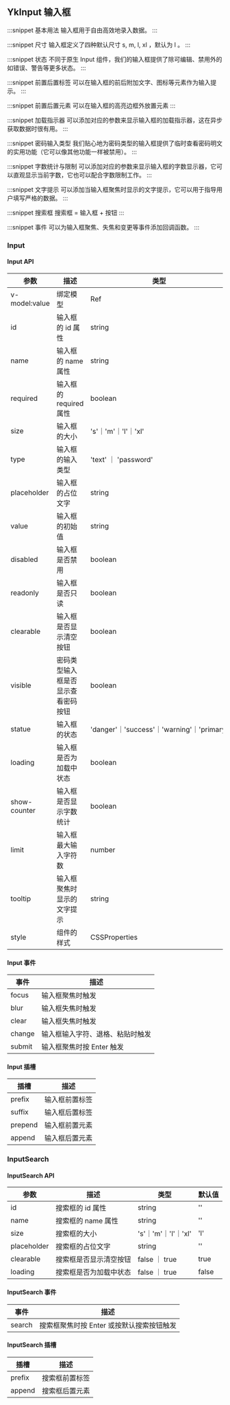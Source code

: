## YkInput 输入框

:::snippet
基本用法
输入框用于自由高效地录入数据。
<InputPrimary/>
:::

:::snippet
尺寸
输入框定义了四种默认尺寸 s, m, l, xl ，默认为 l 。
<InputSize/>
:::

:::snippet
状态
不同于原生 Input 组件，我们的输入框提供了除可编辑、禁用外的如错误、警告等更多状态。
<InputStatus/>
:::

:::snippet
前置后置标签
可以在输入框的前后附加文字、图标等元素作为输入提示。
<InputDeco/>
:::

:::snippet
前置后置元素
可以在输入框的高亮边框外放置元素
<InputAmbient/>
:::

:::snippet
加载指示器
可以添加对应的参数来显示输入框的加载指示器，这在异步获取数据时很有用。
<InputLoading/>
:::

:::snippet
密码输入类型
我们贴心地为密码类型的输入框提供了临时查看密码明文的实用功能（它可以像其他功能一样被禁用）。
<InputTypes/>
:::

:::snippet
字数统计与限制
可以添加对应的参数来显示输入框的字数显示器，它可以直观显示当前字数，它也可以配合字数限制工作。
<InputCounterLimit/>
:::

:::snippet
文字提示
可以添加当输入框聚焦时显示的文字提示，它可以用于指导用户填写严格的数据。
<InputTooltip/>
:::

:::snippet
搜索框
搜索框 = 输入框 + 按钮
<InputSearch/>
:::

:::snippet
事件
可以为输入框聚焦、失焦和变更等事件添加回调函数。
<InputEvent/>
:::

### Input

#### Input API

| 参数          | 描述                               | 类型                                      | 默认值    |
| ------------- | ---------------------------------- | ----------------------------------------- | --------- |
| v-model:value | 绑定模型                           | Ref                                       | ''        |
| id            | 输入框的 id 属性                   | string                                    | ''        |
| name          | 输入框的 name 属性                 | string                                    | ''        |
| required      | 输入框的 required 属性             | boolean                                   | false     |
| size          | 输入框的大小                       | 's'｜'m'｜'l'｜'xl'                       | 'l'       |
| type          | 输入框的输入类型                   | 'text' ｜ 'password'                      | 'text'    |
| placeholder   | 输入框的占位文字                   | string                                    | ''        |
| value         | 输入框的初始值                     | string                                    | ''        |
| disabled      | 输入框是否禁用                     | boolean                                   | false     |
| readonly      | 输入框是否只读                     | boolean                                   | false     |
| clearable     | 输入框是否显示清空按钮             | boolean                                   | false     |
| visible       | 密码类型输入框是否显示查看密码按钮 | boolean                                   | true      |
| statue        | 输入框的状态                       | 'danger'｜'success'｜'warning'｜'primary' | 'primary' |
| loading       | 输入框是否为加载中状态             | boolean                                   | false     |
| show-counter  | 输入框是否显示字数统计             | boolean                                   | false     |
| limit         | 输入框最大输入字符数               | number                                    | -1        |
| tooltip       | 输入框聚焦时显示的文字提示         | string                                    | ''        |
| style         | 组件的样式                         | CSSProperties                             | undefined |

#### Input 事件

| 事件   | 描述                             |
| ------ | -------------------------------- |
| focus  | 输入框聚焦时触发                 |
| blur   | 输入框失焦时触发                 |
| clear  | 输入框失焦时触发                 |
| change | 输入框输入字符、退格、粘贴时触发 |
| submit | 输入框聚焦时按 Enter 触发        |

#### Input 插槽

| 插槽    | 描述           |
| ------- | -------------- |
| prefix  | 输入框前置标签 |
| suffix  | 输入框后置标签 |
| prepend | 输入框前置元素 |
| append  | 输入框后置元素 |

### InputSearch

#### InputSearch API

| 参数        | 描述                   | 类型                | 默认值 |
| ----------- | ---------------------- | ------------------- | ------ |
| id          | 搜索框的 id 属性       | string              | ''     |
| name        | 搜索框的 name 属性     | string              | ''     |
| size        | 搜索框的大小           | 's'｜'m'｜'l'｜'xl' | 'l'    |
| placeholder | 搜索框的占位文字       | string              | ''     |
| clearable   | 搜索框是否显示清空按钮 | false ｜ true       | true   |
| loading     | 搜索框是否为加载中状态 | false ｜ true       | false  |

#### InputSearch 事件

| 事件   | 描述                                      |
| ------ | ----------------------------------------- |
| search | 搜索框聚焦时按 Enter 或按默认搜索按钮触发 |

#### InputSearch 插槽

| 插槽   | 描述           |
| ------ | -------------- |
| prefix | 搜索框前置标签 |
| append | 搜索框后置元素 |
